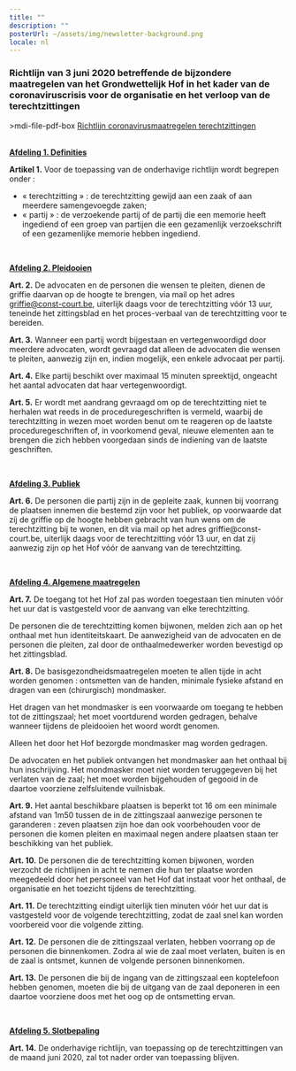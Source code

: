 ```yaml
---
title: ""
description: ""
posterUrl: ~/assets/img/newsletter-background.png
locale: nl
---
```


### Richtlijn van 3 juni 2020 betreffende de bijzondere maatregelen van het Grondwettelijk Hof in het kader van de coronaviruscrisis voor de organisatie en het verloop van de terechtzittingen

<v-icon color="var(--pdf-red)">>mdi-file-pdf-box</v-icon>
 [Richtlijn coronavirusmaatregelen terechtzittingen](https://www.const-court.be/public/base/nl/Richtlijn-coronavirus-terechtzittingen.pdf)
<br/><br/>

<ins>**Afdeling 1. Definities**</ins>

**Artikel 1.** Voor de toepassing van de onderhavige richtlijn wordt begrepen onder :

- « terechtzitting » : de terechtzitting gewijd aan een zaak of aan meerdere
    samengevoegde zaken;
- « partij » : de verzoekende partij of de partij die een memorie heeft ingediend of een
    groep van partijen die een gezamenlijk verzoekschrift of een gezamenlijke memorie
    hebben ingediend.

<br/>

<ins>**Afdeling 2. Pleidooien**</ins>

**Art. 2.**
De advocaten en de personen die wensen te pleiten, dienen de griffie daarvan op de hoogte te
brengen, via mail op het adres griffie@const-court.be, uiterlijk daags voor de terechtzitting vóór
13 uur, teneinde het zittingsblad en het proces-verbaal van de terechtzitting voor te bereiden.

**Art. 3.**
Wanneer een partij wordt bijgestaan en vertegenwoordigd door meerdere advocaten, wordt
gevraagd dat alleen de advocaten die wensen te pleiten, aanwezig zijn en, indien mogelijk, een
enkele advocaat per partij.

**Art. 4.**
Elke partij beschikt over maximaal 15 minuten spreektijd, ongeacht het aantal advocaten dat
haar vertegenwoordigt.

**Art. 5.**
Er wordt met aandrang gevraagd om op de terechtzitting niet te herhalen wat reeds in de
proceduregeschriften is vermeld, waarbij de terechtzitting in wezen moet worden benut om te
reageren op de laatste proceduregeschriften of, in voorkomend geval, nieuwe elementen aan te
brengen die zich hebben voorgedaan sinds de indiening van de laatste geschriften.

<br/>

<ins>**Afdeling 3. Publiek**</ins>

**Art. 6.**
De personen die partij zijn in de gepleite zaak, kunnen bij voorrang de plaatsen innemen die
bestemd zijn voor het publiek, op voorwaarde dat zij de griffie op de hoogte hebben gebracht
van hun wens om de terechtzitting bij te wonen, en dit via mail op het adres griffie@const-
court.be, uiterlijk daags voor de terechtzitting vóór 13 uur, en dat zij aanwezig zijn op het Hof
vóór de aanvang van de terechtzitting.


<br/>

<ins>**Afdeling 4. Algemene maatregelen**</ins>

**Art. 7.**
De toegang tot het Hof zal pas worden toegestaan tien minuten vóór het uur dat is vastgesteld
voor de aanvang van elke terechtzitting.

De personen die de terechtzitting komen bijwonen, melden zich aan op het onthaal met hun
identiteitskaart. De aanwezigheid van de advocaten en de personen die pleiten, zal door de
onthaalmedewerker worden bevestigd op het zittingsblad.

**Art. 8.**
De basisgezondheidsmaatregelen moeten te allen tijde in acht worden genomen : ontsmetten
van de handen, minimale fysieke afstand en dragen van een (chirurgisch) mondmasker.

Het dragen van het mondmasker is een voorwaarde om toegang te hebben tot de zittingszaal;
het moet voortdurend worden gedragen, behalve wanneer tijdens de pleidooien het woord wordt
genomen.

Alleen het door het Hof bezorgde mondmasker mag worden gedragen.

De advocaten en het publiek ontvangen het mondmasker aan het onthaal bij hun inschrijving.
Het mondmasker moet niet worden teruggegeven bij het verlaten van de zaal; het moet worden
bijgehouden of gegooid in de daartoe voorziene zelfsluitende vuilnisbak.

**Art. 9.**
Het aantal beschikbare plaatsen is beperkt tot 16 om een minimale afstand van 1m50 tussen de
in de zittingszaal aanwezige personen te garanderen : zeven plaatsen zijn hoe dan ook
voorbehouden voor de personen die komen pleiten en maximaal negen andere plaatsen staan
ter beschikking van het publiek.

**Art. 10.**
De personen die de terechtzitting komen bijwonen, worden verzocht de richtlijnen in acht te
nemen die hun ter plaatse worden meegedeeld door het personeel van het Hof dat instaat voor
het onthaal, de organisatie en het toezicht tijdens de terechtzitting.

**Art. 11.**
De terechtzitting eindigt uiterlijk tien minuten vóór het uur dat is vastgesteld voor de volgende
terechtzitting, zodat de zaal snel kan worden voorbereid voor die volgende zitting.

**Art. 12.**
De personen die de zittingszaal verlaten, hebben voorrang op de personen die binnenkomen.
Zodra al wie de zaal moet verlaten, buiten is en de zaal is ontsmet, kunnen de volgende personen
binnenkomen.

**Art. 13.**
De personen die bij de ingang van de zittingszaal een koptelefoon hebben genomen, moeten die
bij de uitgang van de zaal deponeren in een daartoe voorziene doos met het oog op de
ontsmetting ervan.

<br/>

<ins>**Afdeling 5. Slotbepaling**</ins>

**Art. 14.**
De onderhavige richtlijn, van toepassing op de terechtzittingen van de maand juni 2020, zal tot
nader order van toepassing blijven.
